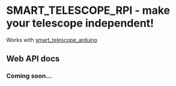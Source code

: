 # SMART_TELESCOPE_RPI - make your telescope independent!

Works with [smart_telescope_arduino](https://github.com/Egorpr0/smart_telescope_arduino)

## Web API docs

### Coming soon...